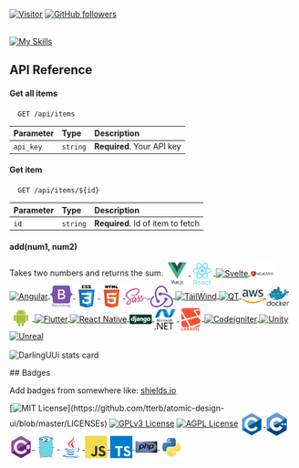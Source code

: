 [![Visitor](https://visitor-badge.laobi.icu/badge?page_id=DarlingUUi.DarlingUUi)](https://github.com/DarlingUUi) 
[![GitHub followers](https://img.shields.io/github/followers/DarlingUUi.svg?style=social&label=Follow)](https://github.com/DarlingUUi?tab=followers)
<br/>
<br/>

[![My Skills](https://skillicons.dev/icons?i=js,html,css,ts,nextjs,react,unity,tailwind,graphql,astro,nodejs,git,express,postgres)](https://skillicons.dev)


## API Reference

#### Get all items

```http
  GET /api/items
```

| Parameter | Type     | Description                |
| :-------- | :------- | :------------------------- |
| `api_key` | `string` | **Required**. Your API key |

#### Get item

```http
  GET /api/items/${id}
```

| Parameter | Type     | Description                       |
| :-------- | :------- | :-------------------------------- |
| `id`      | `string` | **Required**. Id of item to fetch |

#### add(num1, num2)

Takes two numbers and returns the sum.
<a href="https://vuejs.org/" target="blank">
<img align="center" src="https://raw.githubusercontent.com/devicons/devicon/master/icons/vuejs/vuejs-original-wordmark.svg" alt="Vue" height="40" width="40" />
</a>
<a href="https://reactjs.org/" target="blank">
<img align="center" src="https://raw.githubusercontent.com/devicons/devicon/master/icons/react/react-original-wordmark.svg" alt="React" height="40" width="40" />
</a>
<a href="https://svelte.dev" target="blank">
<img align="center" src="https://upload.wikimedia.org/wikipedia/commons/1/1b/Svelte_Logo.svg" alt="Svelte" height="40" width="40" />
</a>
<a href="https://angular.io" target="blank">
<img align="center" src="https://raw.githubusercontent.com/devicons/devicon/master/icons/angularjs/angularjs-original-wordmark.svg" alt="Angular.js" height="40" width="40" />
</a>
<a href="https://angular.io" target="blank">
<img align="center" src="https://angular.io/assets/images/logos/angular/angular.svg" alt="Angular" height="40" width="40" />
</a>
<a href="https://getbootstrap.com" target="blank">
<img align="center" src="https://raw.githubusercontent.com/devicons/devicon/master/icons/bootstrap/bootstrap-plain-wordmark.svg" alt="Bootstrap" height="40" width="40" />
</a>
<a href="https://www.w3schools.com/css/" target="blank">
<img align="center" src="https://raw.githubusercontent.com/devicons/devicon/master/icons/css3/css3-original-wordmark.svg" alt="Css3" height="40" width="40" />
</a>
<a href="https://www.w3.org/html/" target="blank">
<img align="center" src="https://raw.githubusercontent.com/devicons/devicon/master/icons/html5/html5-original-wordmark.svg" alt="Html5" height="40" width="40" />
</a>
<a href="https://sass-lang.com" target="blank">
<img align="center" src="https://raw.githubusercontent.com/devicons/devicon/master/icons/sass/sass-original.svg" alt="Sass" height="40" width="40" />
</a>
<a href="https://redux.js.org" target="blank">
<img align="center" src="https://raw.githubusercontent.com/devicons/devicon/master/icons/redux/redux-original.svg" alt="Redux" height="40" width="40" />
</a>
<a href="https://tailwindcss.com/" target="blank">
<img align="center" src="https://www.vectorlogo.zone/logos/tailwindcss/tailwindcss-icon.svg" alt="TailWind" height="40" width="40" />
</a>
<a href="https://www.qt.io/" target="blank">
<img align="center" src="https://upload.wikimedia.org/wikipedia/commons/0/0b/Qt_logo_2016.svg" alt="QT" height="40" width="40" />
</a>
<a href="https://aws.amazon.com" target="blank">
<img align="center" src="https://raw.githubusercontent.com/devicons/devicon/master/icons/amazonwebservices/amazonwebservices-original-wordmark.svg" alt="AWS" height="40" width="40" />
</a>
<a href="https://www.docker.com/" target="blank">
<img align="center" src="https://raw.githubusercontent.com/devicons/devicon/master/icons/docker/docker-original-wordmark.svg" alt="Docker" height="40" width="40" />
</a>
<a href="https://developer.android.com" target="blank">
<img align="center" src="https://raw.githubusercontent.com/devicons/devicon/master/icons/android/android-original-wordmark.svg" alt="Android" height="40" width="40" />
</a>
<a href="https://flutter.dev" target="blank">
<img align="center" src="https://www.vectorlogo.zone/logos/flutterio/flutterio-icon.svg" alt="Flutter" height="40" width="40" />
</a>
<a href="https://reactnative.dev/" target="blank">
<img align="center" src="https://reactnative.dev/img/header_logo.svg" alt="React Native" height="40" width="40" />
</a>
<a href="https://www.djangoproject.com/" target="blank">
<img align="center" src="https://raw.githubusercontent.com/devicons/devicon/master/icons/django/django-original.svg" alt="Django" height="40" width="40" />
</a>
<a href="https://dotnet.microsoft.com/" target="blank">
<img align="center" src="https://raw.githubusercontent.com/devicons/devicon/master/icons/dot-net/dot-net-original-wordmark.svg" alt="Dotnet" height="40" width="40" />
</a>
<a href="https://laravel.com/" target="blank">
<img align="center" src="https://raw.githubusercontent.com/devicons/devicon/master/icons/laravel/laravel-plain-wordmark.svg" alt="Laravel" height="40" width="40" />
</a>
<a href="https://codeigniter.com" target="blank">
<img align="center" src="https://cdn.worldvectorlogo.com/logos/codeigniter.svg" alt="Codeigniter" height="40" width="40" />
</a>
<a href="https://unity.com/" target="blank">
<img align="center" src="https://www.vectorlogo.zone/logos/unity3d/unity3d-icon.svg" alt="Unity" height="40" width="40" />
</a>
<a href="https://unrealengine.com/" target="blank">
<img align="center" src="https://raw.githubusercontent.com/kenangundogan/fontisto/036b7eca71aab1bef8e6a0518f7329f13ed62f6b/icons/svg/brand/unreal-engine.svg" alt="Unreal" height="40" width="40" />
</a>
<p>
<img align="center" src="https://github-readme-stats.vercel.app/api/top-langs?username=DarlingUUi&theme=dark&title_color=000000&text_color=000000&bg_color=ffffff&hide_border=true&layout=compact" alt="DarlingUUi stats card" /></p>
## Badges

Add badges from somewhere like: [shields.io](https://shields.io/)

[![MIT License](https://img.shields.io/apm/l/atomic-design-ui.svg?)](https://github.com/tterb/atomic-design-ui/blob/master/LICENSEs)
[![GPLv3 License](https://img.shields.io/badge/License-GPL%20v3-yellow.svg)](https://opensource.org/licenses/)
[![AGPL License](https://img.shields.io/badge/license-AGPL-blue.svg)](http://www.gnu.org/licenses/agpl-3.0)
<a href="https://www.cprogramming.com/" target="blank">
<img align="center" src="https://raw.githubusercontent.com/devicons/devicon/master/icons/c/c-original.svg" alt="C" height="40" width="40" />
</a>
<a href="https://www.w3schools.com/cpp/" target="blank">
<img align="center" src="https://raw.githubusercontent.com/devicons/devicon/master/icons/cplusplus/cplusplus-original.svg" alt="C++" height="40" width="40" />
</a>
<a href="https://www.w3schools.com/cs/" target="blank">
<img align="center" src="https://raw.githubusercontent.com/devicons/devicon/master/icons/csharp/csharp-original.svg" alt="C#" height="40" width="40" />
</a>
<a href="https://golang.org" target="blank">
<img align="center" src="https://raw.githubusercontent.com/devicons/devicon/master/icons/go/go-original.svg" alt="Go" height="40" width="40" />
</a>
<a href="https://www.java.com" target="blank">
<img align="center" src="https://raw.githubusercontent.com/devicons/devicon/master/icons/java/java-original.svg" alt="Java" height="40" width="40" />
</a>
<a href="https://developer.mozilla.org/en-US/docs/Web/JavaScript" target="blank">
<img align="center" src="https://raw.githubusercontent.com/devicons/devicon/master/icons/javascript/javascript-original.svg" alt="JavaScript" height="40" width="40" />
</a>
<a href="https://www.typescriptlang.org/" target="blank">
<img align="center" src="https://raw.githubusercontent.com/devicons/devicon/master/icons/typescript/typescript-original.svg" alt="TypeScript" height="40" width="40" />
</a>
<a href="https://www.php.net" target="blank">
<img align="center" src="https://raw.githubusercontent.com/devicons/devicon/master/icons/php/php-original.svg" alt="PHP" height="40" width="40" />
</a>
<a href="https://www.python.org" target="blank">
<img align="center" src="https://raw.githubusercontent.com/devicons/devicon/master/icons/python/python-original.svg" alt="Python" height="40" width="40" />
</a>
